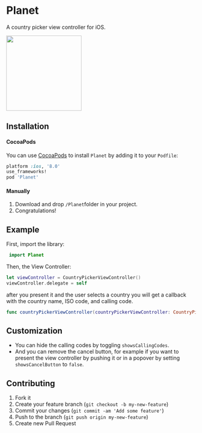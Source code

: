 # Planet

A country picker view controller for iOS.

<img src="https://s3.amazonaws.com/f.cl.ly/items/1z3M1J061d013C1i0H0f/planet.png" width="200">

## Installation

#### CocoaPods
You can use [CocoaPods](http://cocoapods.org/) to install `Planet` by adding it to your `Podfile`:

```ruby
platform :ios, '8.0'
use_frameworks!
pod 'Planet'
```

#### Manually
1. Download and drop ```/Planet```folder in your project.  
2. Congratulations!

## Example

First, import the library:
``` swift
 import Planet
```

Then, the View Controller:

```swift
let viewController = CountryPickerViewController()
viewController.delegate = self
```

after you present it and the user selects a country you will get a callback with the country name, ISO code, and calling code.

```swift
func countryPickerViewController(countryPickerViewController: CountryPickerViewController, didSelectCountry country: Country)
```

## Customization

- You can hide the calling codes by toggling `showsCallingCodes`.
- And you can remove the cancel button, for example if you want to present the view controller by pushing it or in a popover by setting `showsCancelButton` to `false`.

## Contributing

1. Fork it
2. Create your feature branch (`git checkout -b my-new-feature`)
3. Commit your changes (`git commit -am 'Add some feature'`)
4. Push to the branch (`git push origin my-new-feature`)
5. Create new Pull Request
